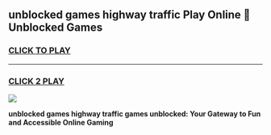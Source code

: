 
## unblocked games highway traffic Play Online 👋 Unblocked Games
<h3>
<a href="https://premium.freeplayer.one?title=unblocked_games_highway_traffic&ref=19F">CLICK TO PLAY</a></h3>
<hr>

<h3>
<a href="https://premium.freeplayer.one?title=unblocked_games_highway_traffic&ref=19F">CLICK 2 PLAY</a>
  
</h3>

<a href="https://premium.freeplayer.one?title=unblocked_games_highway_traffic&ref=19F"><img src="https://clearcache.store/games.png"></a>


**unblocked games highway traffic games unblocked: Your Gateway to Fun and Accessible Online Gaming**
